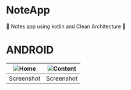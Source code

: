 # NoteApp
👾 Notes app using kotlin and Clean Architecture 💜



# ANDROID
![Home](https://github.com/manuelduarte077/NoteApp/assets/46093689/f2674d7e-d212-421f-a283-6c7ada3bad78) | ![Content](https://github.com/manuelduarte077/NoteApp/assets/46093689/481114e0-4e6e-425b-949f-cd7f45f1bc20) 
-----------------------------------|------------------------------------
Screenshot                         |  Screenshot                        
